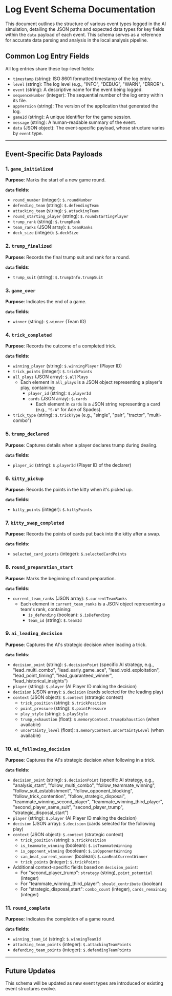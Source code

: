 # Log Event Schema Documentation

This document outlines the structure of various event types logged in the AI simulation, detailing the JSON paths and expected data types for key fields within the `data` payload of each event. This schema serves as a reference for accurate data parsing and analysis in the local analysis pipeline.

## Common Log Entry Fields

All log entries share these top-level fields:

- `timestamp` (string): ISO 8601 formatted timestamp of the log entry.
- `level` (string): The log level (e.g., "INFO", "DEBUG", "WARN", "ERROR").
- `event` (string): A descriptive name for the event being logged.
- `sequenceNumber` (integer): The sequential number of the log entry within its file.
- `appVersion` (string): The version of the application that generated the log.
- `gameId` (string): A unique identifier for the game session.
- `message` (string): A human-readable summary of the event.
- `data` (JSON object): The event-specific payload, whose structure varies by `event` type.

---

## Event-Specific Data Payloads

### 1. `game_initialized`

**Purpose**: Marks the start of a new game round.

**`data` fields**:
- `round_number` (integer): `$.roundNumber`
- `defending_team` (string): `$.defendingTeam`
- `attacking_team` (string): `$.attackingTeam`
- `round_starting_player` (string): `$.roundStartingPlayer`
- `trump_rank` (string): `$.trumpRank`
- `team_ranks` (JSON array): `$.teamRanks`
- `deck_size` (integer): `$.deckSize`

### 2. `trump_finalized`

**Purpose**: Records the final trump suit and rank for a round.

**`data` fields**:
- `trump_suit` (string): `$.trumpInfo.trumpSuit`

### 3. `game_over`

**Purpose**: Indicates the end of a game.

**`data` fields**:
- `winner` (string): `$.winner` (Team ID)

### 4. `trick_completed`

**Purpose**: Records the outcome of a completed trick.

**`data` fields**:
- `winning_player` (string): `$.winningPlayer` (Player ID)
- `trick_points` (integer): `$.trickPoints`
- `all_plays` (JSON array): `$.allPlays`
  - Each element in `all_plays` is a JSON object representing a player's play, containing:
    - `player_id` (string): `$.playerId`
    - `cards` (JSON array): `$.cards`
      - Each element in `cards` is a JSON string representing a card (e.g., `"S-A"` for Ace of Spades).
- `trick_type` (string): `$.trickType` (e.g., "single", "pair", "tractor", "multi-combo")

### 5. `trump_declared`

**Purpose**: Captures details when a player declares trump during dealing.

**`data` fields**:
- `player_id` (string): `$.playerId` (Player ID of the declarer)

### 6. `kitty_pickup`

**Purpose**: Records the points in the kitty when it's picked up.

**`data` fields**:
- `kitty_points` (integer): `$.kittyPoints`

### 7. `kitty_swap_completed`

**Purpose**: Records the points of cards put back into the kitty after a swap.

**`data` fields**:
- `selected_card_points` (integer): `$.selectedCardPoints`

### 8. `round_preparation_start`

**Purpose**: Marks the beginning of round preparation.

**`data` fields**:
- `current_team_ranks` (JSON array): `$.currentTeamRanks`
  - Each element in `current_team_ranks` is a JSON object representing a team's rank, containing:
    - `is_defending` (boolean): `$.isDefending`
    - `team_id` (string): `$.teamId`

### 9. `ai_leading_decision`

**Purpose**: Captures the AI's strategic decision when leading a trick.

**`data` fields**:
- `decision_point` (string): `$.decisionPoint` (specific AI strategy, e.g., "lead_multi_combo", "lead_early_game_ace", "lead_void_exploitation", "lead_point_timing", "lead_guaranteed_winner", "lead_historical_insights")
- `player` (string): `$.player` (AI Player ID making the decision)
- `decision` (JSON array): `$.decision` (cards selected for the leading play)
- `context` (JSON object): `$.context` (strategic context)
  - `trick_position` (string): `$.trickPosition`
  - `point_pressure` (string): `$.pointPressure`
  - `play_style` (string): `$.playStyle`
  - `trump_exhaustion` (float): `$.memoryContext.trumpExhaustion` (when available)
  - `uncertainty_level` (float): `$.memoryContext.uncertaintyLevel` (when available)

### 10. `ai_following_decision`

**Purpose**: Captures the AI's strategic decision when following in a trick.

**`data` fields**:
- `decision_point` (string): `$.decisionPoint` (specific AI strategy, e.g., "analysis_start", "follow_multi_combo", "follow_teammate_winning", "follow_suit_establishment", "follow_opponent_blocking", "follow_trick_contention", "follow_strategic_disposal", "teammate_winning_second_player", "teammate_winning_third_player", "second_player_same_suit", "second_player_trump", "strategic_disposal_start")
- `player` (string): `$.player` (AI Player ID making the decision)
- `decision` (JSON array): `$.decision` (cards selected for the following play)
- `context` (JSON object): `$.context` (strategic context)
  - `trick_position` (string): `$.trickPosition`
  - `is_teammate_winning` (boolean): `$.isTeammateWinning`
  - `is_opponent_winning` (boolean): `$.isOpponentWinning`
  - `can_beat_current_winner` (boolean): `$.canBeatCurrentWinner`
  - `trick_points` (integer): `$.trickPoints`
- Additional context-specific fields based on `decision_point`:
  - For "second_player_trump": `strategy` (string), `point_potential` (integer)
  - For "teammate_winning_third_player": `should_contribute` (boolean)
  - For "strategic_disposal_start": `combo_count` (integer), `cards_remaining` (integer)

### 11. `round_complete`

**Purpose**: Indicates the completion of a game round.

**`data` fields**:
- `winning_team_id` (string): `$.winningTeamId`
- `attacking_team_points` (integer): `$.attackingTeamPoints`
- `defending_team_points` (integer): `$.defendingTeamPoints`

---

## Future Updates

This schema will be updated as new event types are introduced or existing event structures evolve.